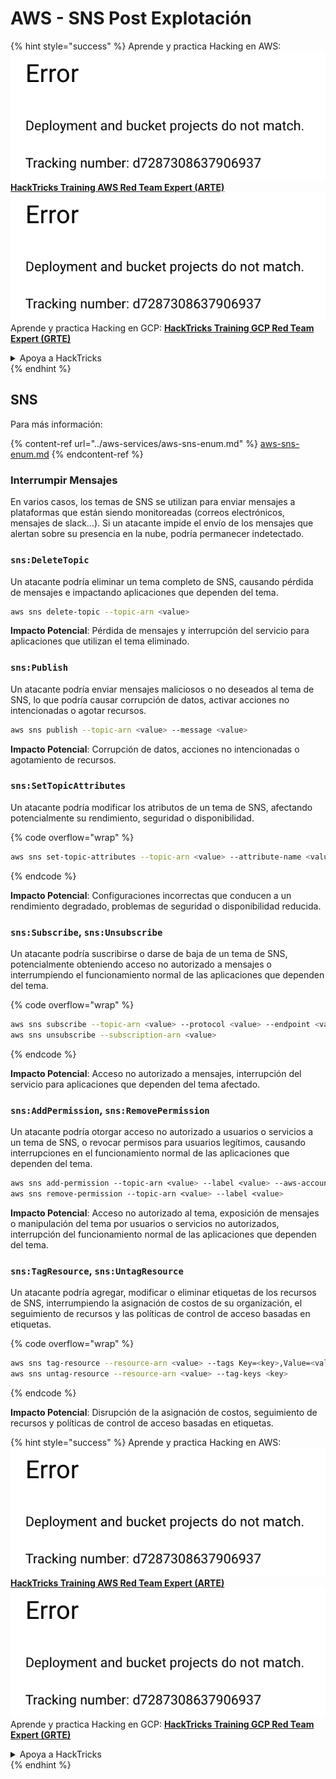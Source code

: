 # AWS - SNS Post Explotación

{% hint style="success" %}
Aprende y practica Hacking en AWS:<img src="../../../.gitbook/assets/image (1) (1).png" alt="" data-size="line">[**HackTricks Training AWS Red Team Expert (ARTE)**](https://training.hacktricks.xyz/courses/arte)<img src="../../../.gitbook/assets/image (1) (1).png" alt="" data-size="line">\
Aprende y practica Hacking en GCP: <img src="../../../.gitbook/assets/image (2).png" alt="" data-size="line">[**HackTricks Training GCP Red Team Expert (GRTE)**<img src="../../../.gitbook/assets/image (2).png" alt="" data-size="line">](https://training.hacktricks.xyz/courses/grte)

<details>

<summary>Apoya a HackTricks</summary>

* Revisa los [**planes de suscripción**](https://github.com/sponsors/carlospolop)!
* **Únete al** 💬 [**grupo de Discord**](https://discord.gg/hRep4RUj7f) o al [**grupo de telegram**](https://t.me/peass) o **síguenos** en **Twitter** 🐦 [**@hacktricks\_live**](https://twitter.com/hacktricks\_live)**.**
* **Comparte trucos de hacking enviando PRs a los** [**HackTricks**](https://github.com/carlospolop/hacktricks) y [**HackTricks Cloud**](https://github.com/carlospolop/hacktricks-cloud) repositorios de github.

</details>
{% endhint %}

## SNS

Para más información:

{% content-ref url="../aws-services/aws-sns-enum.md" %}
[aws-sns-enum.md](../aws-services/aws-sns-enum.md)
{% endcontent-ref %}

### Interrumpir Mensajes

En varios casos, los temas de SNS se utilizan para enviar mensajes a plataformas que están siendo monitoreadas (correos electrónicos, mensajes de slack...). Si un atacante impide el envío de los mensajes que alertan sobre su presencia en la nube, podría permanecer indetectado.

### `sns:DeleteTopic`

Un atacante podría eliminar un tema completo de SNS, causando pérdida de mensajes e impactando aplicaciones que dependen del tema.
```bash
aws sns delete-topic --topic-arn <value>
```
**Impacto Potencial**: Pérdida de mensajes y interrupción del servicio para aplicaciones que utilizan el tema eliminado.

### `sns:Publish`

Un atacante podría enviar mensajes maliciosos o no deseados al tema de SNS, lo que podría causar corrupción de datos, activar acciones no intencionadas o agotar recursos.
```bash
aws sns publish --topic-arn <value> --message <value>
```
**Impacto Potencial**: Corrupción de datos, acciones no intencionadas o agotamiento de recursos.

### `sns:SetTopicAttributes`

Un atacante podría modificar los atributos de un tema de SNS, afectando potencialmente su rendimiento, seguridad o disponibilidad.

{% code overflow="wrap" %}
```bash
aws sns set-topic-attributes --topic-arn <value> --attribute-name <value> --attribute-value <value>
```
{% endcode %}

**Impacto Potencial**: Configuraciones incorrectas que conducen a un rendimiento degradado, problemas de seguridad o disponibilidad reducida.

### `sns:Subscribe`, `sns:Unsubscribe`

Un atacante podría suscribirse o darse de baja de un tema de SNS, potencialmente obteniendo acceso no autorizado a mensajes o interrumpiendo el funcionamiento normal de las aplicaciones que dependen del tema.

{% code overflow="wrap" %}
```bash
aws sns subscribe --topic-arn <value> --protocol <value> --endpoint <value>
aws sns unsubscribe --subscription-arn <value>
```
{% endcode %}

**Impacto Potencial**: Acceso no autorizado a mensajes, interrupción del servicio para aplicaciones que dependen del tema afectado.

### `sns:AddPermission`, `sns:RemovePermission`

Un atacante podría otorgar acceso no autorizado a usuarios o servicios a un tema de SNS, o revocar permisos para usuarios legítimos, causando interrupciones en el funcionamiento normal de las aplicaciones que dependen del tema.
```css
aws sns add-permission --topic-arn <value> --label <value> --aws-account-id <value> --action-name <value>
aws sns remove-permission --topic-arn <value> --label <value>
```
**Impacto Potencial**: Acceso no autorizado al tema, exposición de mensajes o manipulación del tema por usuarios o servicios no autorizados, interrupción del funcionamiento normal de las aplicaciones que dependen del tema.

### `sns:TagResource`, `sns:UntagResource`

Un atacante podría agregar, modificar o eliminar etiquetas de los recursos de SNS, interrumpiendo la asignación de costos de su organización, el seguimiento de recursos y las políticas de control de acceso basadas en etiquetas.

{% code overflow="wrap" %}
```bash
aws sns tag-resource --resource-arn <value> --tags Key=<key>,Value=<value>
aws sns untag-resource --resource-arn <value> --tag-keys <key>
```
{% endcode %}

**Impacto Potencial**: Disrupción de la asignación de costos, seguimiento de recursos y políticas de control de acceso basadas en etiquetas.

{% hint style="success" %}
Aprende y practica Hacking en AWS:<img src="../../../.gitbook/assets/image (1) (1).png" alt="" data-size="line">[**HackTricks Training AWS Red Team Expert (ARTE)**](https://training.hacktricks.xyz/courses/arte)<img src="../../../.gitbook/assets/image (1) (1).png" alt="" data-size="line">\
Aprende y practica Hacking en GCP: <img src="../../../.gitbook/assets/image (2).png" alt="" data-size="line">[**HackTricks Training GCP Red Team Expert (GRTE)**<img src="../../../.gitbook/assets/image (2).png" alt="" data-size="line">](https://training.hacktricks.xyz/courses/grte)

<details>

<summary>Apoya a HackTricks</summary>

* Revisa los [**planes de suscripción**](https://github.com/sponsors/carlospolop)!
* **Únete al** 💬 [**grupo de Discord**](https://discord.gg/hRep4RUj7f) o al [**grupo de telegram**](https://t.me/peass) o **síguenos** en **Twitter** 🐦 [**@hacktricks\_live**](https://twitter.com/hacktricks\_live)**.**
* **Comparte trucos de hacking enviando PRs a los** [**HackTricks**](https://github.com/carlospolop/hacktricks) y [**HackTricks Cloud**](https://github.com/carlospolop/hacktricks-cloud) repositorios de github.

</details>
{% endhint %}
